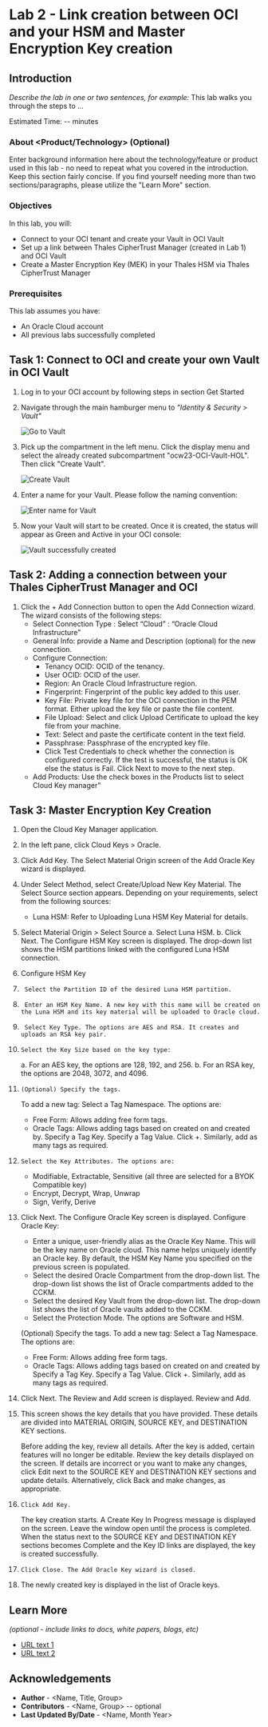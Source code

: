 # Lab 2 - Link creation between OCI and your HSM and Master Encryption Key creation

## Introduction

*Describe the lab in one or two sentences, for example:* This lab walks you through the steps to ...

Estimated Time: -- minutes

### About <Product/Technology> (Optional)
Enter background information here about the technology/feature or product used in this lab - no need to repeat what you covered in the introduction. Keep this section fairly concise. If you find yourself needing more than two sections/paragraphs, please utilize the "Learn More" section.

### Objectives

In this lab, you will:
* Connect to your OCI tenant and create your Vault in OCI Vault
* Set up a link between Thales CipherTrust Manager (created in Lab 1) and OCI Vault
* Create a Master Encryption Key (MEK) in your Thales HSM via Thales CipherTrust Manager

### Prerequisites

This lab assumes you have:
* An Oracle Cloud account
* All previous labs successfully completed


## Task 1: Connect to OCI and create your own Vault in OCI Vault

1. Log in to your OCI account by following steps in section Get Started

2. Navigate through the main hamburger menu to *"Identity & Security > Vault"*

	![Go to Vault](images/vault-menu.png)

3. Pick up the compartment in the left menu. Click the display menu and select the already created subcompartment "ocw23-OCI-Vault-HOL". Then click "Create Vault".

    ![Create Vault](images/select-compartment-create-vault.png)

4. Enter a name for your Vault. Please follow the naming convention:

     ![Enter name for Vault](images/create-name-vault.png)

5. Now your Vault will start to be created. Once it is created, the status will appear as Green and Active in your OCI console:

    ![Vault successfully created](images/vault-created.png)



## Task 2: Adding a connection between your Thales CipherTrust Manager and OCI

1. Click the + Add Connection button to open the Add Connection wizard. The wizard consists of the following steps:
    * Select Connection Type : Select “Cloud” : “Oracle Cloud Infrastructure”
    * General Info: provide a Name and Description (optional) for the new connection.
    * Configure Connection: 
        * Tenancy OCID: OCID of the tenancy.
        * User OCID: OCID of the user.
        * Region: An Oracle Cloud Infrastructure region.
        * Fingerprint: Fingerprint of the public key added to this user.
        * Key File: Private key file for the OCI connection in the PEM format. Either upload the key file or paste the file content.
        * File Upload: Select and click Upload Certificate to upload the key file from your machine.
        * Text: Select and paste the certificate content in the text field.
        * Passphrase: Passphrase of the encrypted key file.
        * Click Test Credentials to check whether the connection is configured correctly. If the test is successful, the status is OK else the status is Fail.
        Click Next to move to the next step.
    * Add Products: Use the check boxes in the Products list to select Cloud Key manager”

## Task 3: Master Encryption Key Creation

1.	Open the Cloud Key Manager application.

2.	In the left pane, click Cloud Keys > Oracle.

3.	Click Add Key. The Select Material Origin screen of the Add Oracle Key wizard is displayed.

4.	Under Select Method, select Create/Upload New Key Material. The Select Source section appears. Depending on your requirements, select from the following sources:

    * Luna HSM: Refer to Uploading Luna HSM Key Material for details.

5.	Select Material Origin > Select Source
    a.	Select Luna HSM.
    b.	Click Next. The Configure HSM Key screen is displayed. The drop-down list shows the HSM partitions linked with the configured Luna HSM connection.

6.	Configure HSM Key

7.	    Select the Partition ID of the desired Luna HSM partition.

8.	    Enter an HSM Key Name. A new key with this name will be created on the Luna HSM and its key material will be uploaded to Oracle cloud.

9.	    Select Key Type. The options are AES and RSA. It creates and uploads an RSA key pair.

10.	    Select the Key Size based on the key type:
    a.	        For an AES key, the options are 128, 192, and 256.
    b.	        For an RSA key, the options are 2048, 3072, and 4096.

11.	    (Optional) Specify the tags.
	To add a new tag: Select a Tag Namespace. The options are:
    * Free Form: Allows adding free form tags.
    * Oracle Tags: Allows adding tags based on created on and created by.
	    Specify a Tag Key.
	    Specify a Tag Value.
	    Click +.
    Similarly, add as many tags as required.

12.	    Select the Key Attributes. The options are:
    * Modifiable, Extractable, Sensitive (all three are selected for a BYOK Compatible key)
    * Encrypt, Decrypt, Wrap, Unwrap
    * Sign, Verify, Derive

13.	Click Next. The Configure Oracle Key screen is displayed.
    Configure Oracle Key:
    * Enter a unique, user-friendly alias as the Oracle Key Name. This will be the key name on Oracle cloud. This name helps uniquely identify an Oracle key. By default, the HSM Key Name you specified on the previous screen is populated.
    * Select the desired Oracle Compartment from the drop-down list. The drop-down list shows the list of Oracle compartments added to the CCKM.
    * Select the desired Key Vault from the drop-down list. The drop-down list shows the list of Oracle vaults added to the CCKM.
    * Select the Protection Mode. The options are Software and HSM.

    (Optional) Specify the tags.
    To add a new tag: Select a Tag Namespace. The options are:
    * Free Form: Allows adding free form tags.
    * Oracle Tags: Allows adding tags based on created on and created by
    Specify a Tag Key.
    Specify a Tag Value.
    Click +.
    Similarly, add as many tags as required.

14.	Click Next. The Review and Add screen is displayed. Review and Add.

15.	This screen shows the key details that you have provided. These details are divided into MATERIAL ORIGIN, SOURCE KEY, and DESTINATION KEY sections.

    Before adding the key, review all details. After the key is added, certain features will no longer be editable.
    Review the key details displayed on the screen.
    If details are incorrect or you want to make any changes, click Edit next to the SOURCE KEY and DESTINATION KEY sections and update details. Alternatively, click Back and make changes, as appropriate.

16.	    Click Add Key.
    The key creation starts. A Create Key In Progress message is displayed on the screen. Leave the window open until the process is completed.
    When the status next to the SOURCE KEY and DESTINATION KEY sections becomes Complete and the Key ID links are displayed, the key is created successfully.

17.	    Click Close. The Add Oracle Key wizard is closed.
18.	The newly created key is displayed in the list of Oracle keys.


## Learn More

*(optional - include links to docs, white papers, blogs, etc)*

* [URL text 1](http://docs.oracle.com)
* [URL text 2](http://docs.oracle.com)

## Acknowledgements
* **Author** - <Name, Title, Group>
* **Contributors** -  <Name, Group> -- optional
* **Last Updated By/Date** - <Name, Month Year>

